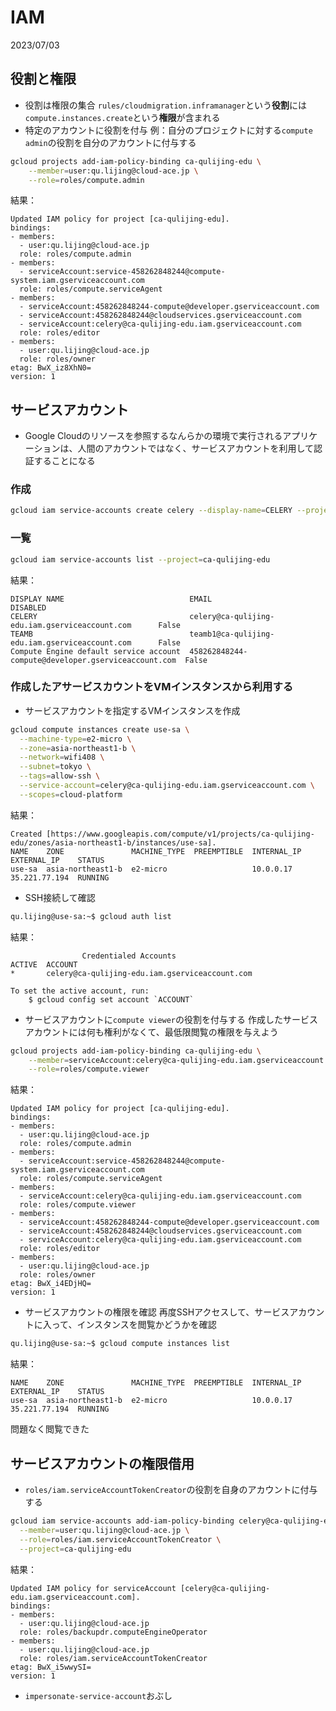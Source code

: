 # IAM
2023/07/03

## 役割と権限
- 役割は権限の集合
`rules/cloudmigration.inframanager`という**役割**には`compute.instances.create`という**権限**が含まれる
- 特定のアカウントに役割を付与
例：自分のプロジェクトに対する`compute admin`の役割を自分のアカウントに付与する
```bash
gcloud projects add-iam-policy-binding ca-qulijing-edu \
    --member=user:qu.lijing@cloud-ace.jp \
    --role=roles/compute.admin
```
結果：
```
Updated IAM policy for project [ca-qulijing-edu].
bindings:
- members:
  - user:qu.lijing@cloud-ace.jp
  role: roles/compute.admin
- members:
  - serviceAccount:service-458262848244@compute-system.iam.gserviceaccount.com
  role: roles/compute.serviceAgent
- members:
  - serviceAccount:458262848244-compute@developer.gserviceaccount.com
  - serviceAccount:458262848244@cloudservices.gserviceaccount.com
  - serviceAccount:celery@ca-qulijing-edu.iam.gserviceaccount.com
  role: roles/editor
- members:
  - user:qu.lijing@cloud-ace.jp
  role: roles/owner
etag: BwX_iz8XhN0=
version: 1
```


## サービスアカウント
- Google Cloudのリソースを参照するなんらかの環境で実行されるアプリケーションは、人間のアカウントではなく、サービスアカウントを利用して認証することになる
### 作成
```bash
gcloud iam service-accounts create celery --display-name=CELERY --project=ca-qulijing-edu
```
### 一覧
```bash
gcloud iam service-accounts list --project=ca-qulijing-edu
```
結果：
```
DISPLAY NAME                            EMAIL                                               DISABLED
CELERY                                  celery@ca-qulijing-edu.iam.gserviceaccount.com      False
TEAMB                                   teamb1@ca-qulijing-edu.iam.gserviceaccount.com      False
Compute Engine default service account  458262848244-compute@developer.gserviceaccount.com  False
```
### 作成したアサービスカウントをVMインスタンスから利用する
- サービスアカウントを指定するVMインスタンスを作成
```bash
gcloud compute instances create use-sa \
  --machine-type=e2-micro \
  --zone=asia-northeast1-b \
  --network=wifi408 \
  --subnet=tokyo \
  --tags=allow-ssh \
  --service-account=celery@ca-qulijing-edu.iam.gserviceaccount.com \
  --scopes=cloud-platform
```
結果：
```
Created [https://www.googleapis.com/compute/v1/projects/ca-qulijing-edu/zones/asia-northeast1-b/instances/use-sa].
NAME    ZONE               MACHINE_TYPE  PREEMPTIBLE  INTERNAL_IP  EXTERNAL_IP    STATUS
use-sa  asia-northeast1-b  e2-micro                   10.0.0.17    35.221.77.194  RUNNING
```
- SSH接続して確認
```bash
qu.lijing@use-sa:~$ gcloud auth list
```
結果：
```
                Credentialed Accounts
ACTIVE  ACCOUNT
*       celery@ca-qulijing-edu.iam.gserviceaccount.com

To set the active account, run:
    $ gcloud config set account `ACCOUNT`
```
- サービスアカウントに`compute viewer`の役割を付与する
作成したサービスアカウントには何も権利がなくて、最低限閲覧の権限を与えよう
```bash
gcloud projects add-iam-policy-binding ca-qulijing-edu \
    --member=serviceAccount:celery@ca-qulijing-edu.iam.gserviceaccount.com \
    --role=roles/compute.viewer
```
結果：
```
Updated IAM policy for project [ca-qulijing-edu].
bindings:
- members:
  - user:qu.lijing@cloud-ace.jp
  role: roles/compute.admin
- members:
  - serviceAccount:service-458262848244@compute-system.iam.gserviceaccount.com
  role: roles/compute.serviceAgent
- members:
  - serviceAccount:celery@ca-qulijing-edu.iam.gserviceaccount.com
  role: roles/compute.viewer
- members:
  - serviceAccount:458262848244-compute@developer.gserviceaccount.com
  - serviceAccount:458262848244@cloudservices.gserviceaccount.com
  - serviceAccount:celery@ca-qulijing-edu.iam.gserviceaccount.com
  role: roles/editor
- members:
  - user:qu.lijing@cloud-ace.jp
  role: roles/owner
etag: BwX_i4EDjHQ=
version: 1
```
- サービスアカウントの権限を確認
再度SSHアクセスして、サービスアカウントに入って、インスタンスを閲覧かどうかを確認
```bash
qu.lijing@use-sa:~$ gcloud compute instances list
```
結果：
```
NAME    ZONE               MACHINE_TYPE  PREEMPTIBLE  INTERNAL_IP  EXTERNAL_IP    STATUS
use-sa  asia-northeast1-b  e2-micro                   10.0.0.17    35.221.77.194  RUNNING
```
問題なく閲覧できた


## サービスアカウントの権限借用
- `roles/iam.serviceAccountTokenCreator`の役割を自身のアカウントに付与する
```bash
gcloud iam service-accounts add-iam-policy-binding celery@ca-qulijing-edu.iam.gserviceaccount.com \
  --member=user:qu.lijing@cloud-ace.jp \
  --role=roles/iam.serviceAccountTokenCreator \
  --project=ca-qulijing-edu
```
結果：
```
Updated IAM policy for serviceAccount [celery@ca-qulijing-edu.iam.gserviceaccount.com].
bindings:
- members:
  - user:qu.lijing@cloud-ace.jp
  role: roles/backupdr.computeEngineOperator
- members:
  - user:qu.lijing@cloud-ace.jp
  role: roles/iam.serviceAccountTokenCreator
etag: BwX_i5wwySI=
version: 1
```
- `impersonate-service-account`おぶし